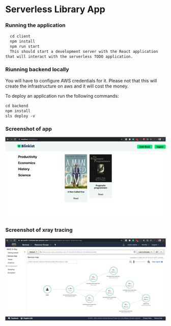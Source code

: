 # Serverless Library App
### Running the application 
```
  cd client
  npm install
  npm run start
  This should start a development server with the React application that will interact with the serverless TODO application.
```


### Riunning backend locally
You will have to configure AWS credentials for it. Please not that this will create the infrastructure on aws and it will cost the money.

To deploy an application run the following commands:
```
cd backend
npm install
sls deploy -v
```

### Screenshot of app
![screeshot](https://github.com/metanitesh/ServerlessBookLibrary/blob/master/library-app.png "screeshot")

### Screenshot of xray tracing 
![screeshot](https://github.com/metanitesh/ServerlessBookLibrary/blob/master/x-ray.png "screeshot")

